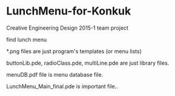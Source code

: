 # LunchMenu-for-Konkuk
Creative Engineering Design 2015-1 team project

find lunch menu

*.png files are just program's templates (or menu lists)

buttonLib.pde, radioClass.pde, multiLine.pde are just library files.

menuDB.pdf file is menu database file.

LunchMenu_Main_final.pde is important file..